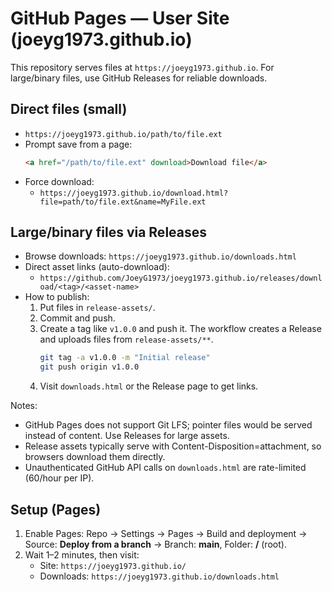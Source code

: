 # GitHub Pages — User Site (joeyg1973.github.io)

This repository serves files at `https://joeyg1973.github.io`. For large/binary files, use GitHub Releases for reliable downloads.

## Direct files (small)
- `https://joeyg1973.github.io/path/to/file.ext`
- Prompt save from a page:
  ```html
  <a href="/path/to/file.ext" download>Download file</a>
  ```
- Force download:
  - `https://joeyg1973.github.io/download.html?file=path/to/file.ext&name=MyFile.ext`

## Large/binary files via Releases
- Browse downloads: `https://joeyg1973.github.io/downloads.html`
- Direct asset links (auto-download):
  - `https://github.com/JoeyG1973/joeyg1973.github.io/releases/download/<tag>/<asset-name>`
- How to publish:
  1. Put files in `release-assets/`.
  2. Commit and push.
  3. Create a tag like `v1.0.0` and push it. The workflow creates a Release and uploads files from `release-assets/**`.
     ```bash
     git tag -a v1.0.0 -m "Initial release"
     git push origin v1.0.0
     ```
  4. Visit `downloads.html` or the Release page to get links.

Notes:
- GitHub Pages does not support Git LFS; pointer files would be served instead of content. Use Releases for large assets.
- Release assets typically serve with Content-Disposition=attachment, so browsers download them directly.
- Unauthenticated GitHub API calls on `downloads.html` are rate-limited (60/hour per IP).

## Setup (Pages)
1. Enable Pages: Repo → Settings → Pages → Build and deployment → Source: **Deploy from a branch** → Branch: **main**, Folder: **/** (root).
2. Wait 1–2 minutes, then visit:
   - Site: `https://joeyg1973.github.io/`
   - Downloads: `https://joeyg1973.github.io/downloads.html`